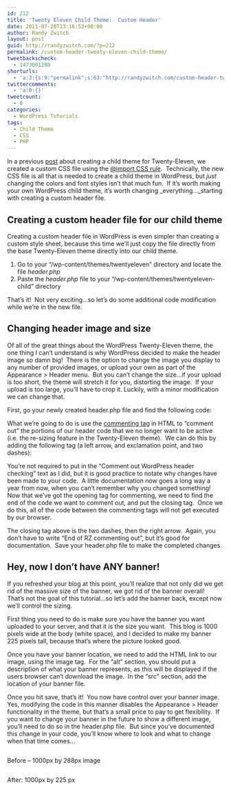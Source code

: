 ```yaml
---
id: 212
title: 'Twenty Eleven Child Theme:  Custom Header'
date: 2011-07-20T13:16:53+00:00
author: Randy Zwitch
layout: post
guid: http://randyzwitch.com/?p=212
permalink: /custom-header-twenty-eleven-child-theme/
tweetbackscheck:
  - 1473001280
shorturls:
  - 'a:3:{s:9:"permalink";s:63:"http://randyzwitch.com/custom-header-twenty-eleven-child-theme/";s:7:"tinyurl";s:26:"http://tinyurl.com/7kqu636";s:4:"isgd";s:19:"http://is.gd/NiZlE1";}'
twittercomments:
  - 'a:0:{}'
tweetcount:
  - 0
categories:
  - WordPress Tutorials
tags:
  - Child Theme
  - CSS
  - PHP
---
```

In a previous [post](http://randyzwitch.com/2011/07/twenty-eleven-child-theme-creating-css-file/) about creating a child theme for Twenty-Eleven, we created a custom CSS file using the <a title="Import CSS rule" href="http://www.w3.org/TR/CSS2/cascade.html#at-import" target="_blank">@import CSS rule</a>.  Technically, the new CSS file is all that is needed to create a child theme in WordPress, but _just_ changing the colors and font styles isn&#8217;t that much fun.  If it&#8217;s worth making your own WordPress child theme, it&#8217;s worth changing _everything&#8230;_starting with creating a custom header file.

## Creating a custom header file for our child theme

Creating a custom header file in WordPress is even simpler than creating a custom style sheet, because this time we&#8217;ll just copy the file directly from the base Twenty-Eleven theme directly into our child theme.

  1. Go to your &#8220;/wp-content/themes/twentyeleven&#8221; directory and locate the file _header.php_
  2. Paste the _header.php_ file to your &#8220;/wp-content/themes/twentyeleven-child&#8221; directory

That&#8217;s it!  Not very exciting&#8230;so let&#8217;s do some additional code modification while we&#8217;re in the new file.

<!--more-->


  


## Changing header image and size

Of all of the great things about the WordPress Twenty-Eleven theme, the one thing I can&#8217;t understand is why WordPress decided to make the header image so damn big!  There is the option to change the image you display to any number of provided images, or upload your own as part of the Appearance > Header menu.  But you can&#8217;t change the size&#8230;if your upload is too short, the theme will stretch it for you, distorting the image.  If your upload is too large, you&#8217;ll have to crop it. Luckily, with a minor modification we can change that.

First, go your newly created header.php file and find the following code:
  
What we&#8217;re going to do is use the <a title="Comment out code" href="http://www.w3schools.com/tags/tag_comment.asp" target="_blank">commenting tag</a> in HTML to &#8220;comment out&#8221; the portions of our header code that we no longer want to be active (i.e. the re-sizing feature in the Twenty-Eleven theme).  We can do this by adding the following tag (a left arrow, and exclamation point, and two dashes):


  
You&#8217;re not required to put in the &#8220;Comment out WordPress header checking&#8221; text as I did, but it is good practice to notate why changes have been made to your code.  A little documentation now goes a long way a year from now, when you can&#8217;t remember why you changed something! Now that we&#8217;ve got the opening tag for commenting, we need to find the end of the code we want to comment out, and put the closing tag.  Once we do this, all of the code between the commenting tags will not get executed by our browser.


  
The closing tag above is the two dashes, then the right arrow.  Again, you don&#8217;t have to write &#8220;End of RZ commenting out&#8221;, but it&#8217;s good for documentation.  Save your header.php file to make the completed changes.

## Hey, now I don&#8217;t have ANY banner!

If you refreshed your blog at this point, you&#8217;ll realize that not only did we get rid of the massive size of the banner, we got rid of the banner overall!  That&#8217;s not the goal of this tutorial&#8230;so let&#8217;s add the banner back, except now we&#8217;ll control the sizing.

First thing you need to do is make sure you have the banner you want uploaded to your server, and that it is the size you want.  This blog is 1000 pixels wide at the body (white space), and I decided to make my banner 225 pixels tall, because that&#8217;s where the picture looked good.

Once you have your banner location, we need to add the HTML link to our image, using the image tag.  For the &#8220;alt&#8221; section, you should put a description of what your banner represents, as this will be displayed if the users browser can&#8217;t download the image.  In the &#8220;src&#8221; section, add the location of your banner file.


  
Once you hit save, that&#8217;s it!  You now have control over your banner image.  Yes, modifying the code in this manner disables the Appearance > Header functionality in the theme, but that&#8217;s a small price to pay to get flexibility.  If you want to change your banner in the future to show a different image, you&#8217;ll need to do so in the header.php file.  But since you&#8217;ve documented this change in your code, you&#8217;ll know where to look and what to change when that time comes&#8230;

<div id="attachment_250" style="width: 310px" class="wp-caption alignleft">
  <a href="http://i1.wp.com/randyzwitch.com/wp-content/uploads/2011/07/randyzwitchdot-before.png"><img class="size-medium wp-image-250" title="randyzwitchdotcom-before" alt="" src="http://i2.wp.com/randyzwitch.com/wp-content/uploads/2011/07/randyzwitchdot-before-300x182.png?fit=300%2C182" srcset="http://i1.wp.com/randyzwitch.com/wp-content/uploads/2011/07/randyzwitchdot-before.png?resize=300%2C182 300w, http://i1.wp.com/randyzwitch.com/wp-content/uploads/2011/07/randyzwitchdot-before.png?resize=1024%2C622 1024w, http://i1.wp.com/randyzwitch.com/wp-content/uploads/2011/07/randyzwitchdot-before.png?resize=493%2C300 493w, http://i1.wp.com/randyzwitch.com/wp-content/uploads/2011/07/randyzwitchdot-before.png?w=1057 1057w" sizes="(max-width: 300px) 100vw, 300px" data-recalc-dims="1" /></a>
  
  <p class="wp-caption-text">
    Before &#8211; 1000px by 288px image
  </p>
</div>

<div id="attachment_251" style="width: 310px" class="wp-caption alignleft">
  <a href="http://i1.wp.com/randyzwitch.com/wp-content/uploads/2011/07/randyzwitchdotcom-after.png"><img class="size-medium wp-image-251 " title="randyzwitchdotcom-after" alt="" src="http://i1.wp.com/randyzwitch.com/wp-content/uploads/2011/07/randyzwitchdotcom-after-300x169.png?fit=300%2C169" srcset="http://i1.wp.com/randyzwitch.com/wp-content/uploads/2011/07/randyzwitchdotcom-after.png?resize=300%2C169 300w, http://i1.wp.com/randyzwitch.com/wp-content/uploads/2011/07/randyzwitchdotcom-after.png?resize=1024%2C579 1024w, http://i1.wp.com/randyzwitch.com/wp-content/uploads/2011/07/randyzwitchdotcom-after.png?resize=500%2C283 500w, http://i1.wp.com/randyzwitch.com/wp-content/uploads/2011/07/randyzwitchdotcom-after.png?w=1060 1060w" sizes="(max-width: 300px) 100vw, 300px" data-recalc-dims="1" /></a>
  
  <p class="wp-caption-text">
    After: 1000px by 225 px
  </p>
</div>